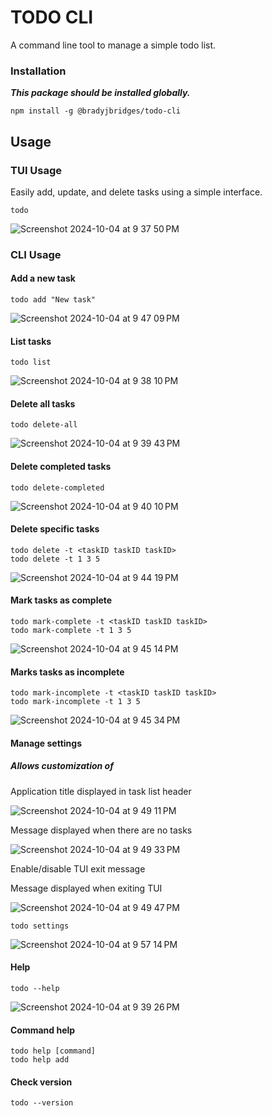 # TODO CLI

A command line tool to manage a simple todo list.

### Installation
***This package should be installed globally.***
```
npm install -g @bradyjbridges/todo-cli
```

## Usage

### TUI Usage

Easily add, update, and delete tasks using a simple interface.

```
todo
```
![Screenshot 2024-10-04 at 9 37 50 PM](https://github.com/user-attachments/assets/df80e305-04ef-4369-b633-00dfb0cd8b2e)


### CLI Usage

####  Add a new task

```
todo add "New task"
```
![Screenshot 2024-10-04 at 9 47 09 PM](https://github.com/user-attachments/assets/7e29b625-5fc2-43b1-8e5f-a4fa6e41d7fc)


#### List tasks

```
todo list
```
![Screenshot 2024-10-04 at 9 38 10 PM](https://github.com/user-attachments/assets/388b8fa6-adc6-4f10-956c-3c5266ef29b1)


#### Delete all tasks

```
todo delete-all
```
![Screenshot 2024-10-04 at 9 39 43 PM](https://github.com/user-attachments/assets/178a8e7c-c3e8-4958-adec-7bdc8a61f05f)


####  Delete completed tasks

```
todo delete-completed
```
![Screenshot 2024-10-04 at 9 40 10 PM](https://github.com/user-attachments/assets/2407cbd0-dd6d-4c64-be04-6936f0543da7)


#### Delete specific tasks

```
todo delete -t <taskID taskID taskID>
todo delete -t 1 3 5
```
![Screenshot 2024-10-04 at 9 44 19 PM](https://github.com/user-attachments/assets/cb4df404-dc53-41bb-8d64-914dec254b49)


#### Mark tasks as complete

```
todo mark-complete -t <taskID taskID taskID>
todo mark-complete -t 1 3 5
```
![Screenshot 2024-10-04 at 9 45 14 PM](https://github.com/user-attachments/assets/f091f57f-50b6-467c-a875-c716db3449f0)


#### Marks tasks as incomplete

```
todo mark-incomplete -t <taskID taskID taskID>
todo mark-incomplete -t 1 3 5
```
![Screenshot 2024-10-04 at 9 45 34 PM](https://github.com/user-attachments/assets/0b1be284-7bb5-4f14-af79-95623b668b00)


#### Manage settings

##### Allows customization of

Application title displayed in task list header

![Screenshot 2024-10-04 at 9 49 11 PM](https://github.com/user-attachments/assets/66b71f0c-dbe6-4585-9354-b82c7bc58c54)

Message displayed when there are no tasks

![Screenshot 2024-10-04 at 9 49 33 PM](https://github.com/user-attachments/assets/be8f0f20-1f70-4d28-9db0-74eae1f3b191)

Enable/disable TUI exit message

Message displayed when exiting TUI

![Screenshot 2024-10-04 at 9 49 47 PM](https://github.com/user-attachments/assets/f8f289f5-560c-467c-bd17-0a2e3026c972)

```
todo settings
```
![Screenshot 2024-10-04 at 9 57 14 PM](https://github.com/user-attachments/assets/c19e6716-8dc3-429b-a70e-c0412a2ecebb)


#### Help

```
todo --help
```
![Screenshot 2024-10-04 at 9 39 26 PM](https://github.com/user-attachments/assets/eac6664e-200e-4b6c-9dbb-d41db0bec343)


#### Command help

```
todo help [command]
todo help add
```

#### Check version

```
todo --version
```
